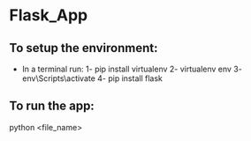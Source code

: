 # Flask_App

## To setup the environment:
- In a terminal run:
 1- pip install virtualenv
 2- virtualenv env
 3- env\Scripts\activate
 4- pip install flask
 
 ## To run the app:
 python <file_name>
 
